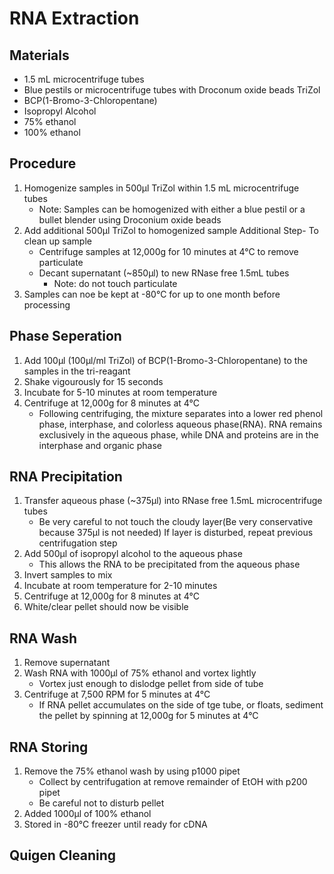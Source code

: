 # RNA Extraction

## Materials
* 1.5 mL microcentrifuge tubes
* Blue pestils or microcentrifuge tubes with Droconum oxide beads TriZol
* BCP(1-Bromo-3-Chloropentane)
* Isopropyl Alcohol
* 75% ethanol
* 100% ethanol

## Procedure

1. Homogenize samples in 500μl TriZol within 1.5 mL microcentrifuge tubes
    * Note: Samples can be homogenized with either a blue pestil or a bullet blender using Droconium oxide beads
2. Add additional 500μl TriZol to homogenized sample Additional Step- To clean up sample
    * Centrifuge samples at 12,000g for 10 minutes at 4°C to remove particulate 
    * Decant supernatant (~850μl) to new RNase free 1.5mL tubes
        * Note: do not touch particulate
3. Samples can noe be kept at -80°C for up to one month before processing

## Phase Seperation
1. Add 100μl (100μl/ml TriZol) of BCP(1-Bromo-3-Chloropentane) to the samples in the tri-reagant
2. Shake vigourously for 15 seconds
3. Incubate for 5-10 minutes at room temperature
4. Centrifuge at 12,000g for 8 minutes at 4°C
      * Following centrifuging, the mixture separates into a lower red phenol phase, interphase, and colorless aqueous phase(RNA). RNA remains exclusively in the aqueous phase, while DNA and proteins are in the interphase and organic phase
      
## RNA Precipitation
1. Transfer aqueous phase (~375μl) into RNase free 1.5mL microcentrifuge tubes
      * Be very careful to not touch the cloudy layer(Be very conservative because 375μl is not needed) If layer is disturbed, repeat previous centrifugation step
2. Add 500μl of isopropyl alcohol to the aqueous phase
      * This allows the RNA to be precipitated from the aqueous phase
3. Invert samples to mix
4. Incubate at room temperature for 2-10 minutes
5. Centrifuge at 12,000g for 8 minutes at 4°C
6. White/clear pellet should now be visible

## RNA Wash
1. Remove supernatant
2. Wash RNA with 1000μl of 75% ethanol and vortex lightly
      * Vortex just enough to dislodge pellet from side of tube 
3. Centrifuge at 7,500 RPM for 5 minutes at 4°C
      * If RNA pellet accumulates on the side of tge tube, or floats, sediment the pellet by spinning at 12,000g for 5 minutes at 4°C

## RNA Storing
1. Remove the 75% ethanol wash by using p1000 pipet
      * Collect by centrifugation at remove remainder of EtOH with p200 pipet 
      * Be careful not to disturb pellet
2. Added 1000μl of 100% ethanol
3. Stored in -80°C freezer until ready for cDNA

## Quigen Cleaning



